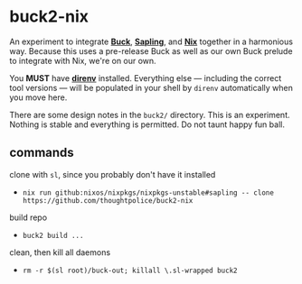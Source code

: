 # buck2-nix

An experiment to integrate **[Buck]**, **[Sapling]**, and **[Nix]** together in
a harmonious way. Because this uses a pre-release Buck as well as our own Buck
prelude to integrate with Nix, we're on our own.

You **MUST** have **[direnv]** installed. Everything else &mdash; including the
correct tool versions &mdash; will be populated in your shell by `direnv`
automatically when you move here.

There are some design notes in the `buck2/` directory. This is an experiment.
Nothing is stable and everything is permitted. Do not taunt happy fun ball.

## commands

clone with `sl`, since you probably don't have it installed

- `nix run github:nixos/nixpkgs/nixpkgs-unstable#sapling -- clone https://github.com/thoughtpolice/buck2-nix`

build repo

- `buck2 build ...`

clean, then kill all daemons

- `rm -r $(sl root)/buck-out; killall \.sl-wrapped buck2`

<!-- refs -->

[Buck]: https://github.com/facebookincubator/buck2
[Sapling]: https://sapling-scm.com
[Nix]: https://nixos.org
[direnv]: https//direnv.net
